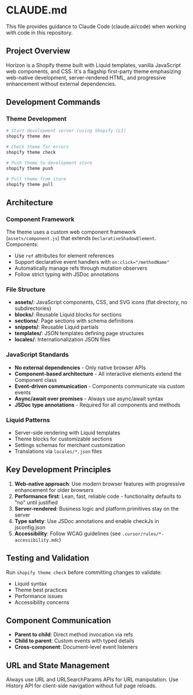 # CLAUDE.md

This file provides guidance to Claude Code (claude.ai/code) when working with code in this repository.

## Project Overview

Horizon is a Shopify theme built with Liquid templates, vanilla JavaScript web components, and CSS. It's a flagship first-party theme emphasizing web-native development, server-rendered HTML, and progressive enhancement without external dependencies.

## Development Commands

### Theme Development
```bash
# Start development server (using Shopify CLI)
shopify theme dev

# Check theme for errors
shopify theme check

# Push theme to development store
shopify theme push

# Pull theme from store
shopify theme pull
```

## Architecture

### Component Framework
The theme uses a custom web component framework (`assets/component.js`) that extends `DeclarativeShadowElement`. Components:
- Use `ref` attributes for element references 
- Support declarative event handlers with `on:click="/methodName"`
- Automatically manage refs through mutation observers
- Follow strict typing with JSDoc annotations

### File Structure
- **assets/**: JavaScript components, CSS, and SVG icons (flat directory, no subdirectories)
- **blocks/**: Reusable Liquid blocks for sections
- **sections/**: Page sections with schema definitions
- **snippets/**: Reusable Liquid partials
- **templates/**: JSON templates defining page structures
- **locales/**: Internationalization JSON files

### JavaScript Standards
- **No external dependencies** - Only native browser APIs
- **Component-based architecture** - All interactive elements extend the Component class
- **Event-driven communication** - Components communicate via custom events
- **Async/await over promises** - Always use async/await syntax
- **JSDoc type annotations** - Required for all components and methods

### Liquid Patterns
- Server-side rendering with Liquid templates
- Theme blocks for customizable sections
- Settings schemas for merchant customization
- Translations via `locales/*.json` files

## Key Development Principles

1. **Web-native approach**: Use modern browser features with progressive enhancement for older browsers
2. **Performance first**: Lean, fast, reliable code - functionality defaults to "no" until justified
3. **Server-rendered**: Business logic and platform primitives stay on the server
4. **Type safety**: Use JSDoc annotations and enable checkJs in jsconfig.json
5. **Accessibility**: Follow WCAG guidelines (see `.cursor/rules/*-accessibility.mdc`)

## Testing and Validation

Run `shopify theme check` before committing changes to validate:
- Liquid syntax
- Theme best practices  
- Performance issues
- Accessibility concerns

## Component Communication

- **Parent to child**: Direct method invocation via refs
- **Child to parent**: Custom events with typed details
- **Cross-component**: Document-level event listeners

## URL and State Management

Always use URL and URLSearchParams APIs for URL manipulation. Use History API for client-side navigation without full page reloads.
